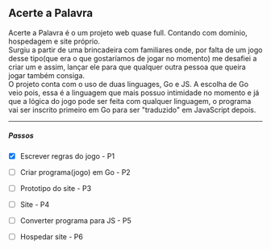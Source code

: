 ## Acerte a Palavra

Acerte a Palavra é o um projeto web quase full. Contando com domínio, hospedagem e site próprio.<br>
Surgiu a partir de uma brincadeira com familiares onde, por falta de um jogo desse tipo(que era o que gostaríamos de jogar no momento) me desafiei a criar um e assim, lançar ele para que qualquer outra pessoa que queira jogar também consiga.<br>
O projeto conta com o uso de duas linguages, Go e JS. A escolha de Go veio pois, essa é a linguagem que mais possuo intimidade no momento e já que a lógica do jogo pode ser feita com qualquer linguagem, o programa vai ser inscrito primeiro em Go para ser "traduzido" em JavaScript depois.

---
##### Passos
- [x] Escrever regras do jogo  - P1
- [ ] Criar programa(jogo) em Go  - P2
- [ ] Prototipo do site - P3
- [ ] Site - P4
- [ ] Converter programa para JS - P5
- [ ] Hospedar site - P6





